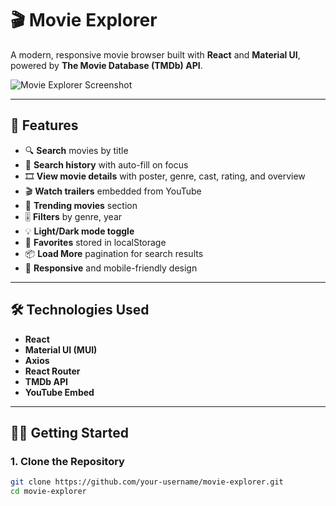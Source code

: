 # 🎬 Movie Explorer

A modern, responsive movie browser built with **React** and **Material UI**, powered by **The Movie Database (TMDb) API**.

![Movie Explorer Screenshot](./public/screenshot.png)

---

## 🚀 Features

- 🔍 **Search** movies by title
- 🧠 **Search history** with auto-fill on focus
- 🎞️ **View movie details** with poster, genre, cast, rating, and overview
- 🎬 **Watch trailers** embedded from YouTube
- 🌟 **Trending movies** section
- 🎚️ **Filters** by genre, year
- 💡 **Light/Dark mode toggle**
- 💾 **Favorites** stored in localStorage
- 📦 **Load More** pagination for search results
- 📱 **Responsive** and mobile-friendly design

---

## 🛠️ Technologies Used

- **React**
- **Material UI (MUI)**
- **Axios**
- **React Router**
- **TMDb API**
- **YouTube Embed**

---

## 🧑‍💻 Getting Started

### 1. Clone the Repository

```bash
git clone https://github.com/your-username/movie-explorer.git
cd movie-explorer
```
